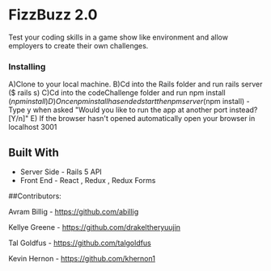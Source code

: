 # FizzBuzz 2.0

Test your coding skills in a game show like environment and allow employers to create their own challenges. 

### Installing
A)Clone to your local machine.
B)Cd into the Rails folder and run rails server ($ rails s)
C)Cd into the codeChallenge folder and run npm install ($npm install)
D)Once npm install has ended start the npm server ($npm install) - Type y when asked "Would you like to run the app at another port instead? [Y/n]"
E) If the browser hasn't opened automatically open your browser in localhost 3001

## Built With

* Server Side  - Rails 5 API
* Front End - React , Redux , Redux Forms

##Contributors:

Avram Billig - https://github.com/abillig

Kellye Greene - https://github.com/drakeltheryuujin

Tal Goldfus - https://github.com/talgoldfus

Kevin Hernon - https://github.com/khernon1

